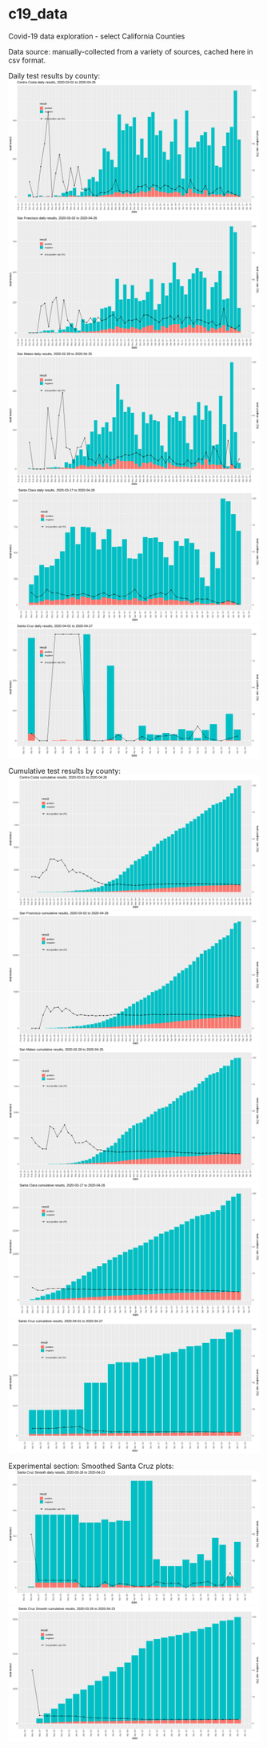 # c19_data
Covid-19 data exploration - select California Counties

Data source: manually-collected from a variety of sources, cached here in csv
format.

Daily test results by county:
![alt text](https://github.com/aaronferrucci/c19_data/blob/ca-counties/images/Contra_Costa_daily_test_results.png "Contra Costa daily test results")
![alt text](https://github.com/aaronferrucci/c19_data/blob/ca-counties/images/San_Francisco_daily_test_results.png "San Francisco daily test results")
![alt text](https://github.com/aaronferrucci/c19_data/blob/ca-counties/images/San_Mateo_daily_test_results.png "San Mateo daily test results")
![alt text](https://github.com/aaronferrucci/c19_data/blob/ca-counties/images/Santa_Clara_daily_test_results.png "Santa Clara daily test results")
![alt text](https://github.com/aaronferrucci/c19_data/blob/ca-counties/images/Santa_Cruz_daily_test_results.png "Santa Cruz daily test results")

Cumulative test results by county:
![alt text](https://github.com/aaronferrucci/c19_data/blob/ca-counties/images/Contra_Costa_cumulative_test_results.png "Contra Costa cumulative test results")
![alt text](https://github.com/aaronferrucci/c19_data/blob/ca-counties/images/San_Francisco_cumulative_test_results.png "San Francisco cumulative test results")
![alt text](https://github.com/aaronferrucci/c19_data/blob/ca-counties/images/San_Mateo_cumulative_test_results.png "San Mateo cumulative test results")
![alt text](https://github.com/aaronferrucci/c19_data/blob/ca-counties/images/Santa_Clara_cumulative_test_results.png "Santa Clara cumulative test results")
![alt text](https://github.com/aaronferrucci/c19_data/blob/ca-counties/images/Santa_Cruz_cumulative_test_results.png "Santa Cruz cumulative test results")

Experimental section:
Smoothed Santa Cruz plots:
![alt text](https://github.com/aaronferrucci/c19_data/blob/ca-counties/images/Santa_Cruz_Smooth_daily_test_results.png "Santa Cruz smoothed daily test results")
![alt text](https://github.com/aaronferrucci/c19_data/blob/ca-counties/images/Santa_Cruz_Smooth_cumulative_test_results.png "Santa Cruz smoothed cumulative test results")

